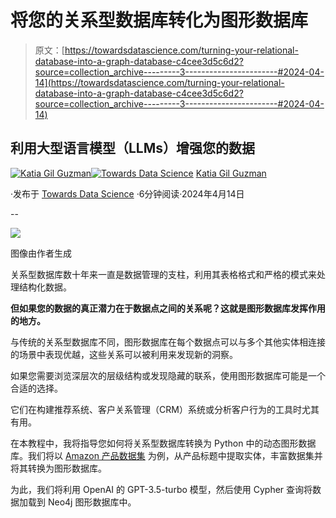 # 将您的关系型数据库转化为图形数据库

> 原文：[https://towardsdatascience.com/turning-your-relational-database-into-a-graph-database-c4cee3d5c6d2?source=collection_archive---------3-----------------------#2024-04-14](https://towardsdatascience.com/turning-your-relational-database-into-a-graph-database-c4cee3d5c6d2?source=collection_archive---------3-----------------------#2024-04-14)

## 利用大型语言模型（LLMs）增强您的数据

[](https://blog.katia.gg/?source=post_page---byline--c4cee3d5c6d2--------------------------------)[![Katia Gil Guzman](../Images/6b452c3d337e9355c56d84583dc03fda.png)](https://blog.katia.gg/?source=post_page---byline--c4cee3d5c6d2--------------------------------)[](https://towardsdatascience.com/?source=post_page---byline--c4cee3d5c6d2--------------------------------)[![Towards Data Science](../Images/a6ff2676ffcc0c7aad8aaf1d79379785.png)](https://towardsdatascience.com/?source=post_page---byline--c4cee3d5c6d2--------------------------------) [Katia Gil Guzman](https://blog.katia.gg/?source=post_page---byline--c4cee3d5c6d2--------------------------------)

·发布于 [Towards Data Science](https://towardsdatascience.com/?source=post_page---byline--c4cee3d5c6d2--------------------------------) ·6分钟阅读·2024年4月14日

--

![](../Images/40677816bdd75f15998e4a562074c143.png)

图像由作者生成

关系型数据库数十年来一直是数据管理的支柱，利用其表格格式和严格的模式来处理结构化数据。

**但如果您的数据的真正潜力在于数据点之间的关系呢？这就是图形数据库发挥作用的地方。**

与传统的关系型数据库不同，图形数据库在每个数据点可以与多个其他实体相连接的场景中表现优越，这些关系可以被利用来发现新的洞察。

如果您需要浏览深层次的层级结构或发现隐藏的联系，使用图形数据库可能是一个合适的选择。

它们在构建推荐系统、客户关系管理（CRM）系统或分析客户行为的工具时尤其有用。

在本教程中，我将指导您如何将关系型数据库转换为 Python 中的动态图形数据库。我们将以 [Amazon 产品数据集](https://www.kaggle.com/datasets/asaniczka/amazon-uk-products-dataset-2023) 为例，从产品标题中提取实体，丰富数据集并将其转换为图形数据库。

为此，我们将利用 OpenAI 的 GPT-3.5-turbo 模型，然后使用 Cypher 查询将数据加载到 Neo4j 图形数据库中。
